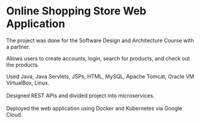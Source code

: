 # Online Shopping Store Web Application
 The project was done for the Software Design and Architecture Course with a partner.
 
 Allows users to create accounts, login, search for products, and check out the products.
 
 Used Java, Java Servlets, JSPs, HTML, MySQL, Apache Tomcat, Oracle VM VirtualBox, Linux. <br /><br />
 Designed REST APIs and divided project into microservices. <br /><br />
 Deployed the web application using Docker and Kubernetes via Google Cloud.
